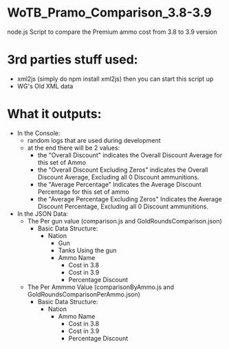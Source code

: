 # WoTB_Pramo_Comparison_3.8-3.9
node.js Script to compare the Premium ammo cost from 3.8 to 3.9 version

# 3rd parties stuff used:
  - xml2js (simply do npm install xml2js) then you can start this script up
  - WG's Old XML data

# What it outputs:
  - In the Console:
      - random logs that are used during development
      - at the end there will be 2 values:
        - the "Overall Discount" indicates the Overall Discount Average for this set of Ammo
        - the "Overall Discount Excluding Zeros" indicates the Overall Discount Average, Excluding all 0 Discount ammunitions.
		- the "Average Percentage" Indicates the Average Discount Percentage for this set of ammo
		- the "Average Percentage Excluding Zeros" Indicates the Average Discount Percentage, Excluding all 0 Discount ammunitions.
  - In the JSON Data:
    - The Per gun value (comparison.js and GoldRoundsComparison.json)
      - Basic Data Structure: 
        - Nation
           - Gun
            - Tanks Using the gun
            - Ammo Name
              - Cost in 3.8
              - Cost in 3.9
              - Percentage Discount
    - The Per Ammmo Value (comparisonByAmmo.js and GoldRoundsComparisonPerAmmo.json)
      - Basic Data Structure:
        - Nation
          - Ammo Name
            - Cost in 3.8
            - Cost in 3.9
            - Percentage Discount
